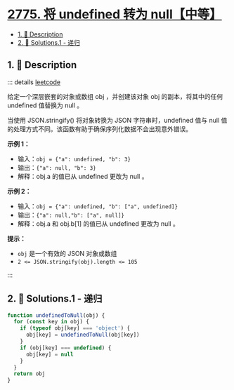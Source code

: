 # [2775. 将 undefined 转为 null【中等】](https://github.com/tnotesjs/TNotes.leetcode/tree/main/notes/2775.%20%E5%B0%86%20undefined%20%E8%BD%AC%E4%B8%BA%20null%E3%80%90%E4%B8%AD%E7%AD%89%E3%80%91)

<!-- region:toc -->

- [1. 📝 Description](#1--description)
- [2. 🎯 Solutions.1 - 递归](#2--solutions1---递归)

<!-- endregion:toc -->

## 1. 📝 Description

::: details [leetcode](https://leetcode.cn/problems/undefined-to-null/)

给定一个深层嵌套的对象或数组 obj ，并创建该对象 obj 的副本，将其中的任何 undefined 值替换为 null 。

当使用 JSON.stringify() 将对象转换为 JSON 字符串时，undefined 值与 null 值的处理方式不同。该函数有助于确保序列化数据不会出现意外错误。

**示例 1：**

- 输入：`obj = {"a": undefined, "b": 3}`
- 输出：`{"a": null, "b": 3}`
- 解释：obj.a 的值已从 undefined 更改为 null 。

**示例 2：**

- 输入：`obj = {"a": undefined, "b": ["a", undefined]}`
- 输出：`{"a": null,"b": ["a", null]}`
- 解释：obj.a 和 obj.b[1] 的值已从 undefined 更改为 null 。

**提示：**

- `obj` 是一个有效的 JSON 对象或数组
- `2 <= JSON.stringify(obj).length <= 105`

:::

## 2. 🎯 Solutions.1 - 递归

```js
function undefinedToNull(obj) {
  for (const key in obj) {
    if (typeof obj[key] === 'object') {
      obj[key] = undefinedToNull(obj[key])
    }
    if (obj[key] === undefined) {
      obj[key] = null
    }
  }
  return obj
}
```
